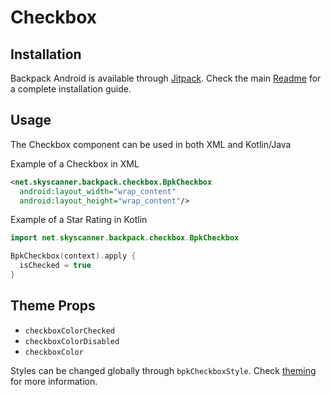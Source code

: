 # Checkbox

## Installation

Backpack Android is available through [Jitpack](https://jitpack.io/#Skyscanner/backpack-android). Check the main [Readme](https://github.com/skyscanner/backpack-android#installation) for a complete installation guide.

## Usage

The Checkbox component can be used in both XML and Kotlin/Java

Example of a Checkbox in XML

```xml
<net.skyscanner.backpack.checkbox.BpkCheckbox
  android:layout_width="wrap_content"
  android:layout_height="wrap_content"/>
```

Example of a Star Rating in Kotlin

```Kotlin
import net.skyscanner.backpack.checkbox.BpkCheckbox

BpkCheckbox(context).apply {
  isChecked = true
}
```

## Theme Props

- `checkboxColorChecked`
- `checkboxColorDisabled`
- `checkboxColor`

Styles can be changed globally through `bpkCheckboxStyle`. Check [theming](https://github.com/Skyscanner/backpack-android/blob/master/docs/THEMING.md) for more information.
